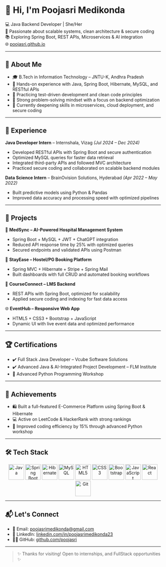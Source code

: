 
# 👋 Hi, I'm Poojasri Medikonda

💻 Java Backend Developer | She/Her  
🚀 Passionate about scalable systems, clean architecture & secure coding  
📚 Exploring Spring Boot, REST APIs, Microservices & AI integration  
🌐 [poojasri.github.io](https://poojasri.github.io)

---

## 🧠 About Me

- 🎓 B.Tech in Information Technology – JNTU-K, Andhra Pradesh  
- 🔧 Hands-on experience with Java, Spring Boot, Hibernate, MySQL, and RESTful APIs  
- 🧪 Practicing test-driven development and clean code principles  
- 🧠 Strong problem-solving mindset with a focus on backend optimization  
- 🌱 Currently deepening skills in microservices, cloud deployment, and secure coding

---

## 💼 Experience

**Java Developer Intern** – Internshala, Vizag *(Jul 2024 – Dec 2024)*  
- Developed RESTful APIs with Spring Boot and secure authentication  
- Optimized MySQL queries for faster data retrieval  
- Integrated third-party APIs and followed MVC architecture  
- Practiced secure coding and collaborated on scalable backend modules

**Data Science Intern** – BrainOvision Solutions, Hyderabad *(Apr 2022 – May 2022)*  
- Built predictive models using Python & Pandas  
- Improved data accuracy and processing speed with optimized pipelines

---

## 📂 Projects

🔧 **MedSync – AI-Powered Hospital Management System**  
- Spring Boot + MySQL + JWT + ChatGPT integration  
- Reduced API response time by 25% with optimized queries  
- Secured endpoints and validated APIs using Postman

🔧 **StayEase – Hostel/PG Booking Platform**  
- Spring MVC + Hibernate + Stripe + Spring Mail  
- Built dashboards with full CRUD and automated booking workflows

🔧 **CourseConnect – LMS Backend**  
- REST APIs with Spring Boot, optimized for scalability  
- Applied secure coding and indexing for fast data access

🌐 **EventHub – Responsive Web App**  
- HTML5 + CSS3 + Bootstrap + JavaScript  
- Dynamic UI with live event data and optimized performance

---

## 🏆 Certifications

- ✔️ Full Stack Java Developer – Vcube Software Solutions  
- ✔️ Advanced Java & AI-Integrated Project Development – FLM Institute  
- 🧠 Advanced Python Programming Workshop  

---

## 🏅 Achievements

- 🛍️ Built a full-featured E-Commerce Platform using Spring Boot & Hibernate  
- 💻 Active on LeetCode & HackerRank with strong rankings  
- 🧠 Improved coding efficiency by 15% through advanced Python workshop

---

## 🛠️ Tech Stack

<p align="center">
  <img src="https://cdn.jsdelivr.net/gh/devicons/devicon/icons/java/java-original.svg" alt="Java" width="50" height="50"/>
  <img src="https://cdn.jsdelivr.net/gh/devicons/devicon/icons/spring/spring-original.svg" alt="Spring Boot" width="50" height="50"/>
  <img src="https://cdn.jsdelivr.net/gh/devicons/devicon/icons/hibernate/hibernate-plain.svg" alt="Hibernate" width="50" height="50"/>
  <img src="https://cdn.jsdelivr.net/gh/devicons/devicon/icons/mysql/mysql-original.svg" alt="MySQL" width="50" height="50"/>
  <img src="https://cdn.jsdelivr.net/gh/devicons/devicon/icons/html5/html5-original.svg" alt="HTML5" width="50" height="50"/>
  <img src="https://cdn.jsdelivr.net/gh/devicons/devicon/icons/css3/css3-original.svg" alt="CSS3" width="50" height="50"/>
  <img src="https://cdn.jsdelivr.net/gh/devicons/devicon/icons/bootstrap/bootstrap-original.svg" alt="Bootstrap" width="50" height="50"/>
  <img src="https://cdn.jsdelivr.net/gh/devicons/devicon/icons/javascript/javascript-original.svg" alt="JavaScript" width="50" height="50"/>
  <img src="https://cdn.jsdelivr.net/gh/devicons/devicon/icons/react/react-original.svg" alt="React" width="50" height="50"/>
  <img src="https://cdn.jsdelivr.net/gh/devicons/devicon/icons/git/git-original.svg" alt="Git" width="50" height="50"/>
</p>

---

## 📬 Let's Connect

- 📧 Email: poojasrimedikonda@gmail.com  
- 💼 LinkedIn: [linkedin.com/in/poojasrimedikonda23](https://www.linkedin.com/in/poojasrimedikonda23/)  
- 🧑‍💻 GitHub: [github.com/poojasri](https://github.com/poojasri)

---

> ✨ Thanks for visiting! Open to internships, and FullStack  opportunities ✨
